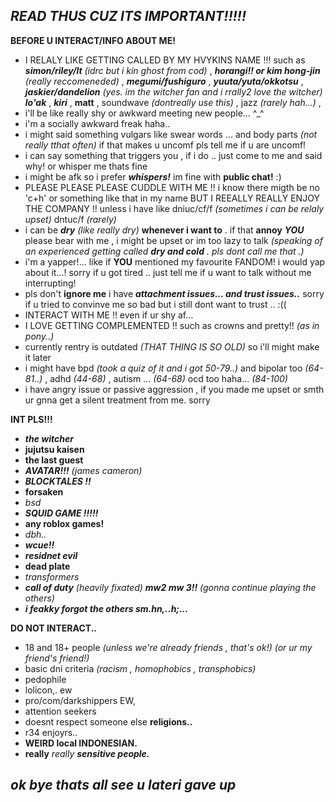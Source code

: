 ## ***READ THUS CUZ ITS IMPORTANT!!!!!***

**BEFORE U INTERACT/INFO ABOUT ME!**

- I RELALY LIKE GETTING CALLED BY MY HVYKINS NAME !!! such as ***simon/riley/lt*** *(idrc but i kin ghost from cod)* , ***horangi!! or kim hong-jin*** *(really reccomeneded)* , ***megumi/fushiguro*** , ***yuuta/yuta/okkotsu*** , ***jaskier/dandelion*** *(yes. im the witcher fan and i rrally2 love the witcher)* ***lo'ak*** , ***kiri*** , **matt** , soundwave *(dontreally use this)* , jazz *(rarely hah...)* , 
- i'll be like really shy or awkward meeting new people... ^_^
- i'm a socially awkward freak haha..
- i might said something vulgars like swear words ... and body parts *(not really tthat often)* if that makes u uncomf pls tell me if u are uncomf!
- i can say something that triggers you , if i do .. just come to me and said why! or whisper me thats fine
- i might be afk so i prefer ***whispers!*** im fine with **public chat!** :)
- PLEASE PLEASE PLEASE CUDDLE WITH ME !! i know there migth be no 'c+h' or something like that in my name BUT I REEALLY REALLY ENJOY THE COMPANY !! unless i have like dniuc/cf/f *(sometimes i can be relaly upset)* dntuc/f *(rarely)*
- i can be ***dry*** *(like really dry)* **whenever i want to** . if that **annoy** ***YOU*** please bear with me , i might be upset or im too lazy to talk *(speaking of an experienced getting called **dry and cold** . pls dont call me that .)*
- i'm a yapper!... like if **YOU** mentioned my favourite FANDOM! i would yap about it...! sorry if u got tired .. just tell me if u want to talk without me interrupting!
- pls don't **ignore me** i have ***attachment issues... and trust issues..*** sorry if u tried to convinve me so bad but i still dont want to trust .. :((
- INTERACT WITH ME !! even if ur shy af...
- I LOVE GETTING COMPLEMENTED !! such as crowns and pretty!! *(as in pony..)*
- currently rentry is outdated *(THAT THING IS SO OLD)* so i'll might make it later
- i might have bpd *(took a quiz of it and i got 50-79..)* and bipolar too *(64-81..)* , adhd *(44-68)* , autism ... *(64-68)* ocd too haha... *(84-100)*
- i have angry issue or passive aggression , if you made me upset or smth ur gnna get a silent treatment from me. sorry

**INT PLS!!!**

- ***the witcher***
- **jujutsu kaisen**
- **the last guest**
- ***AVATAR!!!*** *(james cameron)*
- ***BLOCKTALES !!***
- **forsaken**
- *bsd*
- ***SQUID GAME !!!!!***
- **any roblox games!**
- *dbh..*
- ***wcue!!***
- ***residnet evil***
- **dead plate**
- *transformers*
- ***call of duty*** *(heavily fixated)* ***mw2 mw 3!!*** *(gonna continue playing the others)*
- ***i feakky forgot the others sm.hn,..h;...***

**DO NOT INTERACT..**

- 18 and 18+ people *(unless we're already friends , that's ok!) (or ur my friend's friend!)*
- basic dni criteria *(racism , homophobics , transphobics)*
- pedophile
- lolicon,. ew
- pro/com/darkshippers EW,
- attention seekers
- doesnt respect someone else **religions..**
- r34 enjoyrs..
- **WEIRD local INDONESIAN.**
- **really** *really* ***sensitive people.***

## ***ok bye thats all see u lateri gave up***

